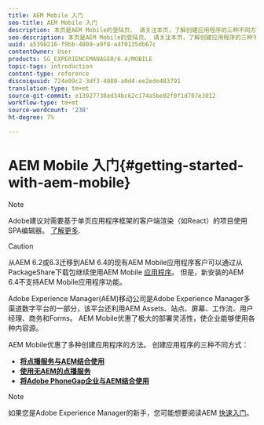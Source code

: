 ```yaml
---
title: AEM Mobile 入门
seo-title: AEM Mobile 入门
description: 本页是AEM Mobile的登陆页。 请关注本页，了解创建应用程序的三种不同方式。
seo-description: 本页是AEM Mobile的登陆页。 请关注本页，了解创建应用程序的三种不同方式。
uuid: a5398216-f9bb-4009-a9f8-a4f0135db67c
contentOwner: User
products: SG_EXPERIENCEMANAGER/6.4/MOBILE
topic-tags: introduction
content-type: reference
discoiquuid: 724e09c2-3df3-4080-a0d4-ee2ede483791
translation-type: tm+mt
source-git-commit: e13927738ed34bc62c174a5be02f0f1d707e3012
workflow-type: tm+mt
source-wordcount: '238'
ht-degree: 7%

---
```



# AEM Mobile 入门{#getting-started-with-aem-mobile}

>[!NOTE]
>
>Adobe建议对需要基于单页应用程序框架的客户端渲染（如React）的项目使用SPA编辑器。 [了解更多](/help/sites-developing/spa-overview.md).

>[!CAUTION]
>
>从AEM 6.2或6.3迁移到AEM 6.4的现有AEM Mobile应用程序客户可以通过从PackageShare下载包继续使用AEM Mobile [应用程序](https://www.adobeaemcloud.com/content/marketplace/marketplaceProxy.html?packagePath=/content/companies/public/adobe/packages/cq640/compatpack/aem-mobile-package)。 但是，新安装的AEM 6.4不支持AEM Mobile应用程序功能。

Adobe Experience Manager(AEM)移动公司是Adobe Experience Manager多渠道数字平台的一部分，该平台还利用AEM Assets、站点、屏幕、工作流、用户经理、商务和Forms。 AEM Mobile优惠了极大的部署灵活性，使企业能够使用各种内容源。

AEM Mobile优惠了多种创建应用程序的方法。 创建应用程序的三种不同方式：

* **[将点播服务与AEM结合使用](/help/mobile/getting-started-aem-mobile-on-demand.md)**
* **[使用无AEM的点播服务](https://helpx.adobe.com/digital-publishing-solution/topics.html)**
* **[将Adobe PhoneGap企业与AEM结合使用](/help/mobile/getting-started-aem-mobile-phonegap.md)**

>[!NOTE]
>
>如果您是Adobe Experience Manager的新手，您可能想要阅读AEM [快速入门](/help/sites-deploying/deploy.md)。
